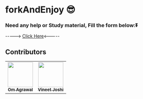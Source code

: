 # forkAndEnjoy 😎

### Need any help or Study material, Fill the form below:⏬</br>

  -----> <a href="https://forms.gle/BEPC6BUFcWh33MBf7">Click Here</a><-----
  
## Contributors 
<table>
  <tr>
    <td align="center"><a href="https://github.com/omagrawal1111"><img src="https://avatars.githubusercontent.com/u/48345993?v=4" width="80px;" alt=""/><br /><sub><b>Om Agrawal</b></sub></a><br /></td>
    <td align="center"><a href="https://github.com/developervineetjoshi"><img src="https://avatars.githubusercontent.com/u/52591245?v=4" width="80px;" alt=""/><br /><sub><b>Vineet Joshi</b></sub></a><br /></td>  
 </tr>
</table>
